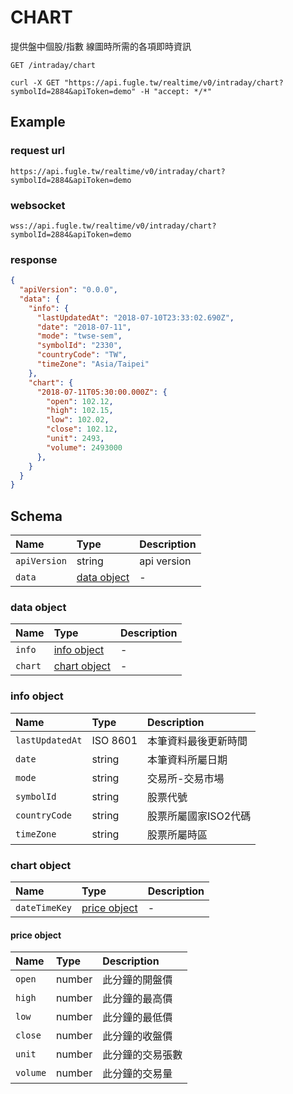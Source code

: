 # CHART

提供盤中個股/指數 線圖時所需的各項即時資訊

```
GET /intraday/chart
```

```
curl -X GET "https://api.fugle.tw/realtime/v0/intraday/chart?symbolId=2884&apiToken=demo" -H "accept: */*"
```

## Example

### request url
```
https://api.fugle.tw/realtime/v0/intraday/chart?symbolId=2884&apiToken=demo
```

### websocket
```
wss://api.fugle.tw/realtime/v0/intraday/chart?symbolId=2884&apiToken=demo
```

### response
```json
{
  "apiVersion": "0.0.0",
  "data": {
    "info": {
      "lastUpdatedAt": "2018-07-10T23:33:02.690Z",
      "date": "2018-07-11",
      "mode": "twse-sem",
      "symbolId": "2330",
      "countryCode": "TW",
      "timeZone": "Asia/Taipei"
    },
    "chart": {
      "2018-07-11T05:30:00.000Z": {
        "open": 102.12,
        "high": 102.15,
        "low": 102.02,
        "close": 102.12,
        "unit": 2493,
        "volume": 2493000
      },
    }
  }
}
```

## Schema
| Name | Type | Description |
|:--|:--|:--|
|  `apiVersion` | string |  api version |
|  `data` | [data object](#data-object) |  - |

### data object
| Name | Type | Description |
|:--|:--|:--|
|  `info` | [info object](#info-object) | - |
|  `chart` | [chart object](#chart-object) | -  |


### info object
| Name | Type | Description |
|:--|:--|:--|
|  `lastUpdatedAt` | ISO 8601 | 本筆資料最後更新時間 |
|  `date` | string | 本筆資料所屬日期 |
|  `mode` | string | 交易所-交易市場 |
|  `symbolId` | string | 股票代號 |
|  `countryCode` | string | 股票所屬國家ISO2代碼 |
|  `timeZone` | string | 股票所屬時區 |


### chart object
| Name | Type | Description |
|:--|:--|:--|
|  `dateTimeKey` | [price object](#price-object) | - |


#### price object
| Name | Type | Description |
|:--|:--|:--|
|  `open` | number | 此分鐘的開盤價 |
|  `high` | number | 此分鐘的最高價 |
|  `low` | number | 此分鐘的最低價 |
|  `close` | number | 此分鐘的收盤價 |
|  `unit` | number | 此分鐘的交易張數 |
|  `volume` | number | 此分鐘的交易量 |
